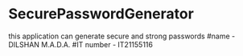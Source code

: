 # SecurePasswordGenerator
this application can generate secure and strong passwords
#name - DILSHAN M.A.D.A.
#IT number - IT21155116
